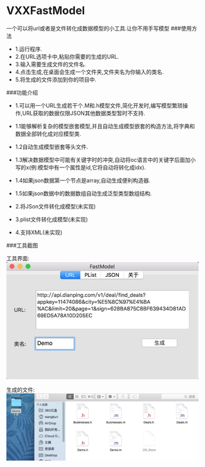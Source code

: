# VXXFastModel
一个可以将url或者是文件转化成数据模型的小工具.让你不用手写模型
###使用方法
* 1.运行程序.
* 2.在URL选项卡中,粘贴你需要的生成的URL.
* 3.输入需要生成文件的文件名.
* 4.点击生成,在桌面会生成一个文件夹,文件夹名为你输入的类名.
* 5.将生成的文件添加到你的项目中.

###功能介绍
* 1.可以用一个URL生成若干个.M和.h模型文件,简化开发时,编写模型繁琐操作,URL获取的数据仅限JSON其他数据类型暂时不支持.
* 1.1能够解析复杂的模型嵌套模型,并且自动生成模型嵌套的构造方法,将字典和数据全部转化成对应模型类.
* 1.2自动生成模型嵌套等头文件.
* 1.3解决数据模型中可能有关键字时的冲突,自动将oc语言中的关键字后面加小写的x(例:模型中有一个属性是id,它将自动将转化成idx).
* 1.4如果json数据第一个节点是array,自动生成便利构造器.
* 1.5如果json数据中的数据数组自动生成泛型类型数组结构.

* 2.将JSon文件转化成模型(未实现)

* 3.plist文件转化成模型(未实现) 

* 4.支持XML(未实现) 

###工具截图

工具界面:
![工具界面](images/4A016253-8636-4D69-8FD5-05001EEC4B7A.png)

生成的文件:
![生成的文件](images/897F18AA-2CF4-45B8-8D41-1F5D765C5C1D.png)
